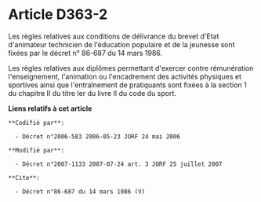 # Article D363-2

Les règles relatives aux conditions de délivrance du brevet d'Etat d'animateur technicien de l'éducation populaire et de la
jeunesse sont fixées par le décret n° 86-687 du 14 mars 1986.

Les règles relatives aux diplômes permettant d'exercer contre rémunération l'enseignement, l'animation ou l'encadrement des
activités physiques et sportives ainsi que l'entraînement de pratiquants sont fixées à la section 1 du chapitre II du titre
Ier du livre II du code du sport.

**Liens relatifs à cet article**

	**Codifié par**:

	  - Décret n°2006-583 2006-05-23 JORF 24 mai 2006

	**Modifié par**:

	  - Décret n°2007-1133 2007-07-24 art. 3 JORF 25 juillet 2007

	**Cite**:

	  - Décret n°86-687 du 14 mars 1986 (V)
